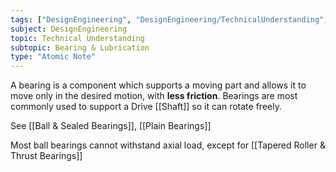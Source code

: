 ```yaml
---
tags: ["DesignEngineering", "DesignEngineering/TechnicalUnderstanding", "DesignEngineering/TechnicalUnderstanding/Bearing&Lube"]
subject: DesignEngineering
topic: Technical Understanding
subtopic: Bearing & Lubrication
type: "Atomic Note"
---
```


A bearing is a component which supports a moving part and allows it to move only in the desired motion, with **less friction**.
Bearings are most commonly used to support a Drive [[Shaft]] so it can rotate freely.

See [[Ball & Sealed Bearings]], [[Plain Bearings]]

Most ball bearings cannot withstand axial load, except for [[Tapered Roller & Thrust Bearings]]